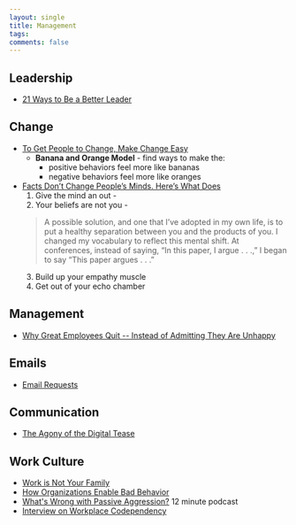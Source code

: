 ```yaml
---
layout: single
title: Management
tags: 
comments: false
---
```


## Leadership
- [21 Ways to Be a Better Leader](https://www.inc.com/lolly-daskal/21-ways-to-be-a-better-leader.html)

## Change
- [To Get People to Change, Make Change Easy](https://hbr.org/2017/12/to-get-people-to-change-make-change-easy)
    - **Banana and Orange Model** - find ways to make the: 
        - positive behaviors feel more like bananas 
        - negative behaviors feel more like oranges
- [Facts Don’t Change People’s Minds. Here’s What Does](https://heleo.com/facts-dont-change-peoples-minds-heres/16242/)
    1.  Give the mind an out - 
    2.  Your beliefs are not you - 
    > A possible solution, and one that I’ve adopted in my own life, is to put a healthy separation between you and the products of you. I changed my vocabulary to reflect this mental shift. At conferences, instead of saying, “In this paper, I argue . . .,” I began to say “This paper argues . . .”
    3.  Build up your empathy muscle
    4.  Get out of your echo chamber
    
## Management
- [Why Great Employees Quit -- Instead of Admitting They Are Unhappy](https://www.forbes.com/sites/lizryan/2018/05/14/why-great-employees-quit-instead-of-admitting-theyre-unhappy/#6c198726446e)

## Emails
- [Email Requests](http://www.businessinsider.com/10-ways-to-say-no-when-someone-asks-you-to-grab-coffee-sometime-2012-1#9-yes-theyre-asking-for-your-time-but-stop-being-such-a-dick-about-it-other-people-gave-you-their-time-when-you-were-wandering-around-hat-in-hand-so-its-time-to-return-the-favor-tell-them-you-can-give-them-20-minutes-in-your-office-unless-theyre-selling-something-in-that-case-tell-them-to-get-lost-9)

## Communication
- [The Agony of the Digital Tease](https://www.nytimes.com/2016/07/10/fashion/dating-text-messages-breadcrumbing.html)

## Work Culture
- [Work is Not Your Family](https://the-pastry-box-project.net/mandy-michael/2018-february-4)
- [How Organizations Enable Bad Behavior](https://www.linkedin.com/pulse/how-organizations-enable-bad-behavior-susan-ways-sphr/)
- [What's Wrong with Passive Aggression?](http://philosophy247.org/podcasts/passive-aggressive/) 12 minute podcast
- [Interview on Workplace Codependency](http://www.codependencynomore.com/session19/)




